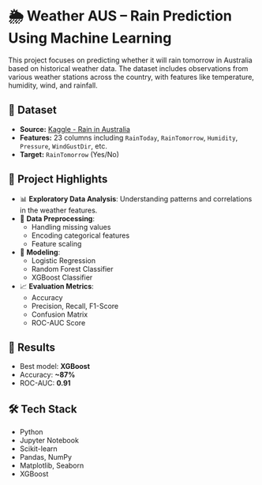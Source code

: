 # 🌦️ Weather AUS – Rain Prediction Using Machine Learning

This project focuses on predicting whether it will rain tomorrow in Australia based on historical weather data. The dataset includes observations from various weather stations across the country, with features like temperature, humidity, wind, and rainfall.

## 📁 Dataset
- **Source:** [Kaggle - Rain in Australia](https://www.kaggle.com/jsphyg/weather-dataset-rattle-package)
- **Features:** 23 columns including `RainToday`, `RainTomorrow`, `Humidity`, `Pressure`, `WindGustDir`, etc.
- **Target:** `RainTomorrow` (Yes/No)

## 📌 Project Highlights
- 📊 **Exploratory Data Analysis**: Understanding patterns and correlations in the weather features.
- 🧼 **Data Preprocessing**:
  - Handling missing values
  - Encoding categorical features
  - Feature scaling
- 🤖 **Modeling**:
  - Logistic Regression
  - Random Forest Classifier
  - XGBoost Classifier
- 📈 **Evaluation Metrics**:
  - Accuracy
  - Precision, Recall, F1-Score
  - Confusion Matrix
  - ROC-AUC Score

## 🚀 Results
- Best model: **XGBoost**
- Accuracy: **~87%**
- ROC-AUC: **0.91**

## 🛠️ Tech Stack
- Python
- Jupyter Notebook
- Scikit-learn
- Pandas, NumPy
- Matplotlib, Seaborn
- XGBoost

